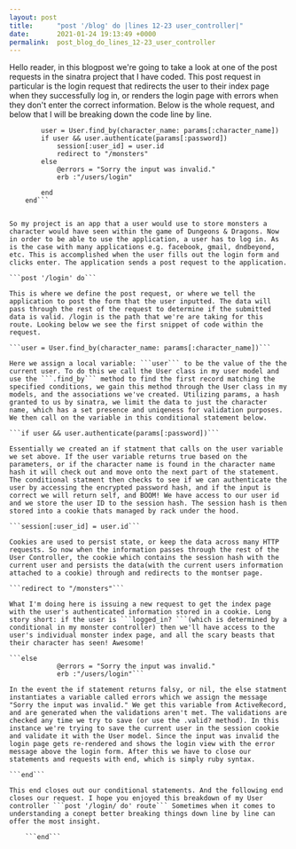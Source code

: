 ```yaml
---
layout: post
title:      "post '/blog' do |lines 12-23 user_controller|"
date:       2021-01-24 19:13:49 +0000
permalink:  post_blog_do_lines_12-23_user_controller
---
```


Hello reader, in this blogpost we're going to take a look at one of the post requests in the sinatra project that I have coded. This post request in particular is the login request that redirects the user to their index page when they successfully log in, or renders the login page with errors when they don't enter the correct information. Below is the whole request, and below that I will be breaking down the code line by line. 

```post '/login' do
        user = User.find_by(character_name: params[:character_name])
        if user && user.authenticate(params[:password])
            session[:user_id] = user.id
            redirect to "/monsters"
        else
            @errors = "Sorry the input was invalid."
            erb :"/users/login"

        end
    end```
		
	
So my project is an app that a user would use to store monsters a character would have seen within the game of Dungeons & Dragons. Now in order to be able to use the application, a user has to log in. As is the case with many applications e.g. facebook, gmail, dndbeyond, etc. This is accomplished when the user fills out the login form and clicks enter. The application sends a post request to the application.
		
```post '/login' do```
		
This is where we define the post request, or where we tell the application to post the form that the user inputted. The data will pass through the rest of the request to determine if the submitted data is valid. /login is the path that we're are taking for this route. Looking below we see the first snippet of code within the request.
	
```user = User.find_by(character_name: params[:character_name])```

Here we assign a local variable: ```user``` to be the value of the the current user. To do this we call the User class in my user model and use the ```.find_by``` method to find the first record matching the specified conditions, we gain this method through the User class in my models, and the associations we've created. Utilizing params, a hash granted to us by sinatra, we limit the data to just the character name, which has a set presence and uniqeness for validation purposes. We then call on the variable in this conditional statement below.
		
```if user && user.authenticate(params[:password])```
		
Essentially we created an if statment that calls on the user variable we set above. If the user variable returns true based on the parameters, or if the character name is found in the character name hash it will check out and move onto the next part of the statement. The conditional statment then checks to see if we can authenticate the user by accessing the encrypted password hash, and if the input is correct we will return self, and BOOM! We have access to our user id and we store the user ID to the session hash. The session hash is then stored into a cookie thats managed by rack under the hood.
				
```session[:user_id] = user.id```
	
Cookies are used to persist state, or keep the data across many HTTP requests. So now when the information passes through the rest of the User Controller, the cookie which contains the session hash with the current user and persists the data(with the current users information attached to a cookie) through and redirects to the montser page.
		
```redirect to "/monsters"```
		
What I'm doing here is issuing a new request to get the index page with the user's authenticated information stored in a cookie. Long story short: if the user is ```logged_in? ```(which is determined by a conditional in my monster controller) then we'll have access to the user's individual monster index page, and all the scary beasts that their character has seen! Awesome!
		
```else
            @errors = "Sorry the input was invalid."
            erb :"/users/login"```
	
In the event the if statement returns falsy, or nil, the else statment instantiates a variable called errors which we assign the message "Sorry the input was invalid." We get this variable from ActiveRecord, and are generated when the validations aren't met. The validations are checked any time we try to save (or use the .valid? method). In this instance we're trying to save the current user in the session cookie and validate it with the User model. Since the input was invalid the login page gets re-rendered and shows the login view with the error message above the login form. After this we have to close our statements and requests with end, which is simply ruby syntax.
				
```end```

This end closes out our conditional statements. And the following end closes our request. I hope you enjoyed this breakdown of my User controller ```post '/login/ do' route``` Sometimes when it comes to understanding a conept better breaking things down line by line can offer the most insight.

    ```end```
